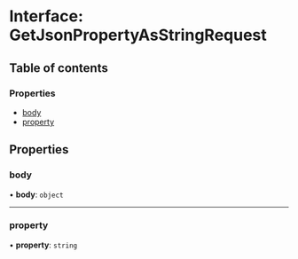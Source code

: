 # Interface: GetJsonPropertyAsStringRequest

## Table of contents

### Properties

- [body](GetJsonPropertyAsStringRequest.md#body)
- [property](GetJsonPropertyAsStringRequest.md#property)

## Properties

### <a id="body" name="body"></a> body

• **body**: `object`

___

### <a id="property" name="property"></a> property

• **property**: `string`
